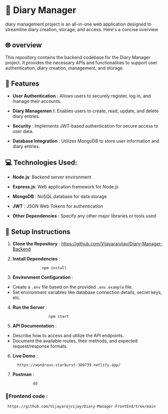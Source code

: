 
# 📙 Diary Manager

diary management project is an all-in-one web application designed to streamline diary creation, storage, and access. Here's a concise overview


## 🌐 overview

This repository contains the backend codebase for the Diary Manager project. It provides the necessary APIs and functionalities to support user authentication, diary creation, management, and storage.
## 🎯 Features

* __User Authentication__ : 
  Allows users to securely register, log in, and manage their accounts.

* __Diary Managemen__ t: Enables users to create, read, update, and delete diary entries.

* __Security__ : Implements JWT-based authentication for secure access to user data.
*  __Database Integration__ : Utilizes MongoDB to store user information and diary entries.
## 💻 Technologies Used:

* __Node.js__: Backend server environment

*  __Express.js__: Web application framework for Node.js
*  __MongoDB__ : NoSQL database for data storage
*  __JWT__ : JSON Web Tokens for authentication
* __Other Dependencies__ : Specify any other major libraries or tools used
## 📌 Setup Instructions

1. __Clone the Repository__ :
        https://github.com/Vijayarajvijay/Diary-Manager-Backend

2. __Install Dependencies__ :

                    npm install

3. __Environment Configuration__ : 

* Create a `.env` file based on the provided `.env.example` file.
* Set environment variables like database connection details, secret keys, etc.

4. __Run the Server__ :

                       npm start

5. __API Documentation__ :

* Describe how to access and utilize the API endpoints.
* Document the available routes, their methods, and expected request/response formats.

6. __Live Demo__ :

         https://wondrous-starburst-389739.netlify.app/

7. __Postman__ :

                dd
###  __📝Frontend code__ :

     https://github.com/Vijayarajvijay/Diary-Manager-FrontEnd/tree/main
